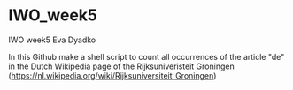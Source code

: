 # IWO_week5
IWO week5 Eva Dyadko

In this Github make a shell script to count all occurrences of the article "de" in the Dutch Wikipedia page of the Rijksuniveristeit Groningen (https://nl.wikipedia.org/wiki/Rijksuniversiteit_Groningen)
